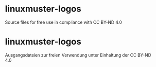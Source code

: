 # linuxmuster-logos

Source files for free use in compliance with CC BY-ND 4.0

# linuxmuster-logos

Ausgangsdateien zur freien Verwendung unter Einhaltung der CC BY-ND 4.0